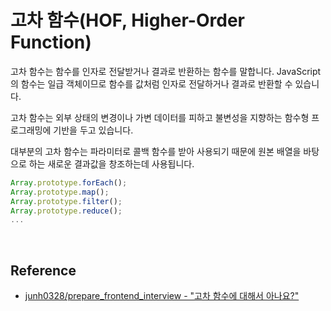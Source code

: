 # 고차 함수(HOF, Higher-Order Function)

고차 함수는 함수를 인자로 전달받거나 결과로 반환하는 함수를 말합니다. JavaScript의 함수는 일급 객체이므로 함수를 값처럼 인자로 전달하거나 결과로 반환할 수 있습니다.

고차 함수는 외부 상태의 변경이나 가변 데이터를 피하고 불변성을 지향하는 함수형 프로그래밍에 기반을 두고 있습니다.

대부분의 고차 함수는 파라미터로 콜백 함수를 받아 사용되기 때문에 원본 배열을 바탕으로 하는 새로운 결과값을 창조하는데 사용됩니다.

```javascript
Array.prototype.forEach();
Array.prototype.map();
Array.prototype.filter();
Array.prototype.reduce();
...
```

<br>

## Reference

-   [junh0328/prepare_frontend_interview - "고차 함수에 대해서 아나요?"](https://github.com/junh0328/prepare_frontend_interview/blob/main/JS.md#%EA%B3%A0%EC%B0%A8-%ED%95%A8%EC%88%98%EC%97%90-%EB%8C%80%ED%95%B4%EC%84%9C-%EC%95%84%EB%82%98%EC%9A%94)
